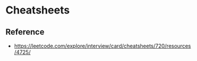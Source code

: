 # Cheatsheets



## Reference
- https://leetcode.com/explore/interview/card/cheatsheets/720/resources/4725/